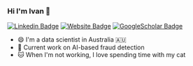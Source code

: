 ### Hi I'm Ivan 👋


[![Linkedin Badge](https://img.shields.io/badge/-ivan-blue?style=flat&logo=Linkedin&logoColor=white&link=https://www.linkedin.com/in/ivivan/)](https://www.linkedin.com/in/ivivan/)
[![Website Badge](https://img.shields.io/badge/-ivivan.com-47CCCC?style=flat&logo=Google-Chrome&logoColor=white&link=https://www.ivivan.com)](https://www.ivivan.com)
[![GoogleScholar Badge](https://img.shields.io/badge/-ivivan-c14438?style=flat&logo=GoogleScholar&logoColor=white&link=https://scholar.google.com/citations?user=EPj8lf8AAAAJ&hl=en)](https://scholar.google.com/citations?user=EPj8lf8AAAAJ&hl=en)
<!-- [![Twitter Badge](https://img.shields.io/badge/-@ivivan-1ca0f1?style=flat&labelColor=1ca0f1&logo=twitter&logoColor=white&link=https://twitter.com/ivivan)](https://twitter.com/ivivan) -->
<!-- [![Instagram Badge](https://img.shields.io/badge/-@ivivan-purple?style=flat&logo=instagram&logoColor=white&link=https://instagram.com/ivivan/)](https://instagram.com/ivivan)
 -->

- 😄 I'm a data scientist in Australia 🇦🇺
- 💼 Current work on AI-based fraud detection
- 🐱 When I'm not working, I love spending time with my cat
